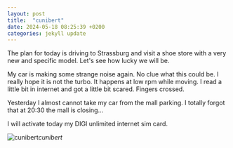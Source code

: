 ```yaml
---
layout: post
title:  "cunibert"
date: 2024-05-18 08:25:39 +0200
categories: jekyll update
---
```


The plan for today is driving to Strassburg and visit a shoe store with a very new and specific model. Let's see how lucky we will be.   

My car is making some strange noise again. No clue what this could be. I really hope it is not the turbo. It happens at low rpm while moving. I read a little bit in internet and got a little bit scared. Fingers crossed.   

Yesterday I almost cannot take my car from the mall parking. I totally forgot that at 20:30 the mall is closing...   

I will activate today my DIGI unlimited internet sim card.   






![cunibert]()*cunibert*&nbsp;



[jekyll-docs]: https://jekyllrb.com/docs/home
[jekyll-gh]:   https://github.com/jekyll/jekyll
[jekyll-talk]: https://talk.jekyllrb.com/
